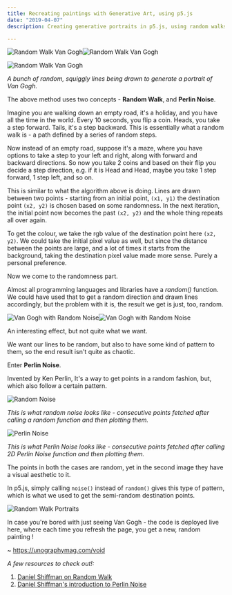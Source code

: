 ```yaml
---
title: Recreating paintings with Generative Art, using p5.js
date: "2019-04-07"
description: Creating generative portraits in p5.js, using random walks and perlin noise

---
```


![Random Walk Van Gogh](vg_1.png)![Random Walk Van Gogh](vg_2.png)

![Random Walk Van Gogh](vg_f.png)



*A bunch of random, squiggly lines being drawn to generate a portrait of Van Gogh.*

The above method uses two concepts - **Random Walk**, and **Perlin Noise**.

Imagine you are walking down an empty road, it's a holiday, and you have all the time in the world. Every 10 seconds, you flip a coin. Heads, you take a step forward. Tails, it's a step backward. This is essentially what a random walk is - a path defined by a series of random steps.

Now instead of an empty road, suppose it's a maze, where you have options to take a step to your left and right, along with forward and backward directions. So now you take 2 coins and based on their flip you decide a step direction, e.g. if it is Head and Head, maybe you take 1 step forward, 1 step left, and so on.

This is similar to what the algorithm above is doing. Lines are drawn between two points - starting from an initial point, `(x1, y1)` the destination point `(x2, y2)` is chosen based on some randomness. In the next iteration, the initial point now becomes the past `(x2, y2)` and the whole thing repeats all over again.

To get the colour, we take the rgb value of the destination point here `(x2, y2)`. We could take the initial pixel value as well, but since the distance between the points are large, and a lot of times it starts from the background, taking the destination pixel value made more sense. Purely a personal preference.

Now we come to the randomness part.

Almost all programming languages and libraries have a *random()* function. We could have used that to get a random direction and drawn lines accordingly, but the problem with it is, the result we get is just, too, random.

![Van Gogh with Random Noise](vg_r_0.png)![Van Gogh with Random Noise](vg_r_2.png)

An interesting effect, but not quite what we want.

We want our lines to be random, but also to have some kind of pattern to them, so the end result isn't quite as chaotic.

Enter **Perlin Noise**.

Invented by Ken Perlin, It's a way to get points in a random fashion, but, which also follow a certain pattern.

![Random Noise](whitenoise.png)

*This is what random noise looks like - consecutive points fetched after calling a random function and then plotting them.*

![Perlin Noise](perlinnoise.png)

*This is what Perlin Noise looks like - consecutive points fetched after calling 2D Perlin Noise function and then plotting them.*

The points in both the cases are random, yet in the second image they have a visual aesthetic to it.

In p5.js, simply calling `noise()` instead of `random()` gives this type of pattern, which is what we used to get the semi-random destination points.

![Random Walk Portraits](vangoghGenerative.gif)

In case you're bored with just seeing Van Gogh - the code is deployed live here, where each time you refresh the page, you get a new, random painting !

~ https://unographymag.com/void

*A few resources to check out!:*

1. [Daniel Shiffman on Random Walk](https://www.youtube.com/watch?v=l__fEY1xanY&) 
2. [Daniel Shiffman's introduction to Perlin Noise](https://www.youtube.com/watch?v=Qf4dIN99e2w)